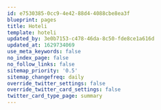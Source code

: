 ```yaml
---
id: e7530385-0cc9-4e42-88d4-4088cbe8ea3f
blueprint: pages
title: Hoteli
template: hoteli
updated_by: 3e0b7153-c478-46da-8c50-fde8ce1a616d
updated_at: 1629734069
use_meta_keywords: false
no_index_page: false
no_follow_links: false
sitemap_priority: '0.5'
sitemap_changefreq: daily
override_twitter_settings: false
override_twitter_card_settings: false
twitter_card_type_page: summary
---
```

